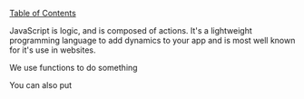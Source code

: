 [Table of Contents](https://jon-gitter.github.io/reading-notes/)

JavaScript is logic, and is composed of actions. It's a lightweight programming language to add dynamics to your app and is most well known for it's use in websites.

We use functions to do something
<script> is used in HTML to put our JS file
    Ex: <script src ="javascript.js"> </script>
You can also put <script> inline in HTML
    EX: <script>
            alert("Hello!");
        <script>

dom or document represents entire webpage
    EX: document.getElementbyID("Zork").innerHTML = 'He glad';


put script either in head or down below right at the end of the body
    preferd to put at end of body

Two ways to declare a variable
    let
    const

dynamic styling is using CSS, HTML, and JS



//second word is a variable, variable = name, 
let name = prompt("What's your name?");
let age = prompt("How old are you?");
let petsName = prompt("What is your pet's name?");

alert('Hello' + name + 'You are ' + age + 'and your pets name is ' + petsName + '!');



//lets us write to our document using the variable between the <h3></h3>, this is the same variable as above. not just limited 
document.write('<h3>' + name + '</h3>');

//another variable is const, it is a constant variable
const

//Conditionals, based on something else, logic gates. Used with "if". Whatever is true.  
if (1 < 5) {
    alert('This is TRUE!')
}

//else false
else {
    alert('THIS IS A LIE!!!')
}

// === vs ==, === is direct compare (must be either a integer or string), == is shallow compare (can be string or integer) 

// tod=time of day
let tod = prompt:('What hour is it?');

//console keeps track of any variables that you want, good way of inspecting and getting the correct information. use '' for a description inside () of console.log
console.log()

//integers are numbers, strings are inside '' or "" they can be integers or letters.

if (tod > 18) {
    alert('good evening')
} else if (tod > 12) {
    alert('good afternoon')
}
else if (tod >= 0) {
    alert('Goodmorning')
}
//good practice to see something even if it doesn't match the variables
else {
    alert('Welcome')
}

[Table of Contents](https://jon-gitter.github.io/reading-notes/)